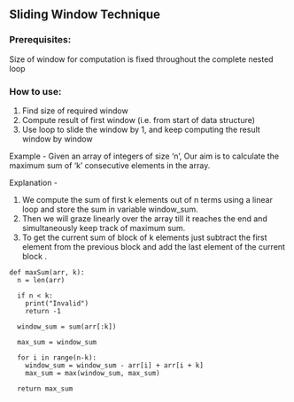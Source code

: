## Sliding Window Technique

### Prerequisites:
Size of window for computation is fixed throughout the complete nested loop

### How to use:
1) Find size of required window
2) Compute result of first window (i.e. from start of data structure)
3) Use loop to slide the window by 1, and keep computing the result window by window

Example - Given an array of integers of size ‘n’, Our aim is to calculate the maximum sum of ‘k’ consecutive elements in the array.

Explanation - 
1) We compute the sum of first k elements out of n terms using a linear loop and store the sum in variable window_sum.
2) Then we will graze linearly over the array till it reaches the end and simultaneously keep track of maximum sum.
3) To get the current sum of block of k elements just subtract the first element from the previous block and add the last element of the current block .

```
def maxSum(arr, k):
  n = len(arr)
  
  if n < k:
    print("Invalid")
    return -1
  
  window_sum = sum(arr[:k])
  
  max_sum = window_sum
  
  for i in range(n-k):
    window_sum = window_sum - arr[i] + arr[i + k]
    max_sum = max(window_sum, max_sum)
    
  return max_sum
```
